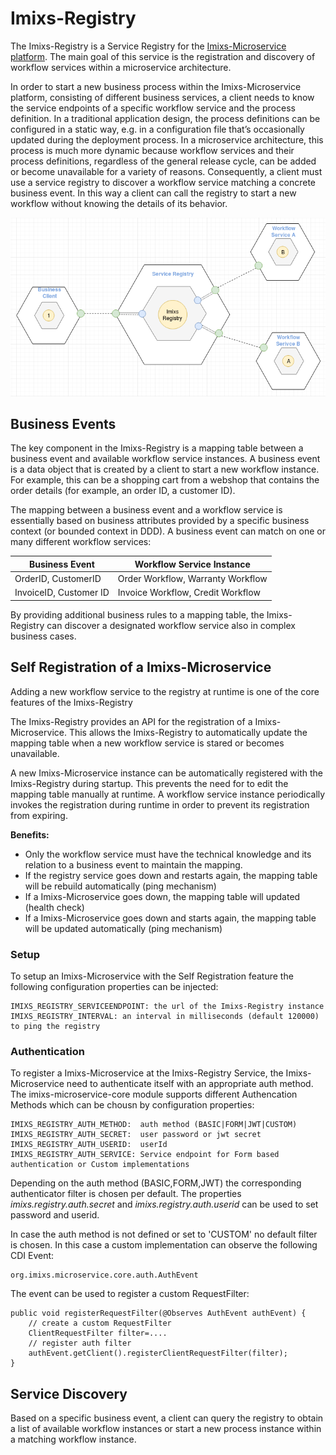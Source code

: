 # Imixs-Registry

The Imixs-Registry is a Service Registry for the [Imixs-Microservice platform](https://github.com/imixs/imixs-microservice). 
The main goal of this service is the registration and discovery of workflow services within a microservice architecture.

In order to start a new business process within the Imixs-Microservice platform, consisting of different business services, a client needs to know the service endpoints of a specific workflow service and the process definition. In a traditional application design, the process definitions can be configured in a static way, e.g. in a configuration file that’s occasionally updated during the deployment process. 
In a microservice architecture, this process is much more dynamic because workflow services and their process definitions, regardless of the general release cycle, can be added or become unavailable for a variety of reasons.
Consequently, a client must use a service registry to discover a workflow service matching a concrete business event. In this way a client can call the registry to start a new workflow without knowing the details of its behavior. 

<img src="service-registry-001.png" />

## Business Events

The key component in the Imixs-Registry is a mapping table between a business event and available workflow service instances.
A business event is a data object that is created by a client to start a new workflow instance. For example, this can be a shopping cart from a webshop that contains the order details (for example, an order ID, a customer ID).

The mapping between a business event and a workflow service is essentially based on business attributes provided by a specific business context (or bounded context in DDD). A business event can match on one or many different workflow services: 

Business Event               | Workflow Service Instance
---------------------------- | -------------------------------
OrderID, CustomerID          | Order Workflow, Warranty Workflow 
InvoiceID, Customer ID       | Invoice Workflow, Credit Workflow

By providing additional business rules to a mapping table, the Imixs-Registry can discover a designated workflow service also in complex business cases.  



## Self Registration of a Imixs-Microservice

Adding a new workflow service to the registry at runtime is one of the core features of the Imixs-Registry

The Imixs-Registry provides an API for the registration of a Imixs-Microservice. This allows the Imixs-Registry to automatically update the mapping table  when a new workflow service is stared or becomes unavailable. 

A new Imixs-Microservice instance can be automatically registered with the Imixs-Registry during startup. This prevents the need for to edit the mapping table manually at runtime.  A workflow service instance periodically invokes the registration during runtime in order to prevent its registration from expiring.

**Benefits:**

 - Only the workflow service must have the technical knowledge and its relation to a business event to maintain the mapping.
 - If the registry service goes down and restarts again, the mapping table will be rebuild automatically (ping mechanism)
 - If a Imixs-Microservice goes down, the mapping table will updated (health check)
 - If a Imixs-Microservice goes down and starts again, the mapping table will be updated automatically (ping mechanism)
 
### Setup

To setup an Imixs-Microservice with the Self Registration feature the following configuration properties can be injected:

	IMIXS_REGISTRY_SERVICEENDPOINT: the url of the Imixs-Registry instance
	IMIXS_REGISTRY_INTERVAL: an interval in milliseconds (default 120000) to ping the registry

### Authentication

To register a Imixs-Microservice at the Imixs-Registry Service, the Imixs-Microservice need to authenticate itself with an appropriate auth method. 
The imixs-microservice-core module supports different Authencation Methods which can be chousn by configuration properties:

    IMIXS_REGISTRY_AUTH_METHOD:  auth method (BASIC|FORM|JWT|CUSTOM)
    IMIXS_REGISTRY_AUTH_SECRET:  user password or jwt secret
    IMIXS_REGISTRY_AUTH_USERID:  userId
    IMIXS_REGISTRY_AUTH_SERVICE: Service endpoint for Form based authentication or Custom implementations


Depending on the auth method (BASIC,FORM,JWT) the corresponding authenticator filter is chosen per default. The properties _imixs.registry.auth.secret_ and _imixs.registry.auth.userid_ can be used to set password and userid.

In case the auth method is not defined or set to 'CUSTOM' no default filter is chosen. In this case a custom implementation can observe the following CDI Event:
 

	org.imixs.microservice.core.auth.AuthEvent

The event can be used to register a custom RequestFilter:

	public void registerRequestFilter(@Observes AuthEvent authEvent) {
		// create a custom RequestFilter
		ClientRequestFilter filter=....
		// register auth filter
		authEvent.getClient().registerClientRequestFilter(filter);
	}


 
## Service Discovery
 
 

Based on a specific business event, a client can query the registry to obtain a list of available workflow instances or start a new process instance within a matching workflow instance. 

 
 
 
 